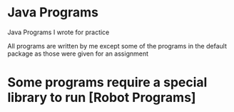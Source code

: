 # Java Programs
 Java Programs I wrote for practice
 
 All programs are written by me except some of the programs in the default package as those were given for an assignment
 
 # Some programs require a special library to run [Robot Programs]
